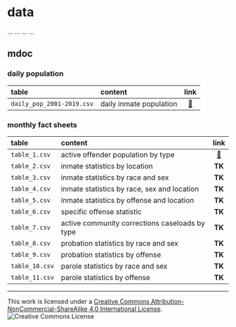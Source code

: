 # data

...
...
...
...

## mdoc

### daily population

| table | content | link |
| :---         | :---         |     :---:      |
`daily_pop_2001-2019.csv`  | daily inmate population   | [:link:](https://github.com/bfeldman89/data/blob/master/mdoc/daily_pop/daily_pop_2001-2019.csv)     |


### monthly fact sheets



| table          | content                                        | link   |
| :---           | :---                                           | :---:  |
| `table_1.csv`  | active offender population by type             | [:link:](https://github.com/bfeldman89/data/blob/master/mdoc/monthly_fact_sheets/table_1.csv)|
| `table_2.csv`  | inmate statistics by location                  | __TK__ |
| `table_3.csv`  | inmate statistics by race and sex              | __TK__ |
| `table_4.csv`  | inmate statistics by race, sex and location    | __TK__ |
| `table_5.csv`  | inmate statistics by offense and location      | __TK__ |
| `table_6.csv`  | specific offense statistic                     | __TK__ |
| `table_7.csv`  | active community corrections caseloads by type | __TK__ |
| `table_8.csv`  | probation statistics by race and sex           | __TK__ |
| `table_9.csv`  | probation statistics by offense                | __TK__ |
| `table_10.csv` | parole statistics by race and sex              | __TK__ |
| `table_11.csv` | parole statistics by offense                   | __TK__ |


___
This work is licensed under a [Creative Commons Attribution-NonCommercial-ShareAlike 4.0 International License](http://creativecommons.org/licenses/by-nc-sa/4.0/).
![Creative Commons License](https://i.creativecommons.org/l/by-nc-sa/4.0/88x31.png)
